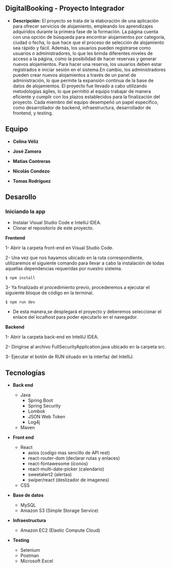 ## DigitalBooking - Proyecto Integrador

- **Descripción:** 
El proyecto se trata de la elaboración de una aplicación para ofrecer servicios de alojamiento, empleando los aprendizajes adquiridos durante la primera fase de la formación.
 La página cuenta con una opción de búsqueda para encontrar alojamientos por categoría, ciudad o fecha, lo que hace que el proceso de selección de alojamiento sea rápido y fácil.
 Además, los usuarios pueden registrarse como usuarios o administradores, lo que les brinda diferentes niveles de acceso a la página, como la posibilidad de hacer reservas y generar nuevos alojamientos. Para hacer una reserva, los usuarios deben estar registrados e iniciar sesión en el sistema.En cambio, los administradores pueden crear nuevos alojamientos a través de un panel de administración, lo que permite la expansión continua de la base de datos de alojamientos.
 El proyecto fue llevado a cabo utilizando metodologías ágiles, lo que permitió al equipo trabajar de manera eficiente y cumplir con los plazos establecidos para la finalización del proyecto. Cada miembro del equipo desempeñó un papel específico, como desarrollador de backend, infraestructura, desarrollador de frontend,  y testing.

## Equipo
- **Celina Véliz**

- **José Zamora**

- **Matias Contreras**

- **Nicolás Condezo**

- **Tomas Rodríguez**

## Desarollo

### **Iniciando la app**

- Instalar Visual Studio Code e IntelliJ IDEA.
- Clonar el repositorio de este proyecto.

**Frontend**

1- Abrir la carpeta front-end en Visual Studio Code.

2- Una vez que nos hayamos ubicado en la ruta correspondiente, utilizaremos el siguiente comando para llevar a cabo la instalación de todas aquellas dependencias requeridas por nuestro sistema.

```
$ npm install
```

3- Ya finalizado el procedimiento previo, procederemos a ejecutar el siguiente bloque de código en la terminal.

```
$ npm run dev
```

- De esta manera,se desplegará el proyecto y deberemos seleccionar el enlace del localhost para poder ejecutarlo en el navegador.

**Backend**

 1- Abrir la carpeta back-end en IntelliJ IDEA.
 
 2- Dirigirse al archivo FullSecurityApplication.java ubicado en la carpeta src.
 
 3- Ejecutar el botón de RUN situado en la interfaz del IntelliJ.


## Tecnologías

- **Back end**

  - Java
    - Spring Boot
    - Spring Security
    - Lombok
    - JSON Web Token
    - Log4j
  - Maven

- **Front end**

  - React
    - axios (codigo mas sencillo de API rest)
    - react-router-dom (declarar rutas y enlaces)
    - react-fontawesome (íconos)
    - react-multi-date-picker (calendario)
    - sweetalert2 (alertas)
    - swiper/react (deslizador de imagenes)
  - CSS
 
- **Base de datos**

  - MySQL
  - Amazon S3 (Simple Storage Service)
 
- **Infraestructura**

  - Amazon EC2 (Elastic Compute Cloud)
  
- **Testing**

  - Selenium
  - Postman
  - Microsoft Excel
